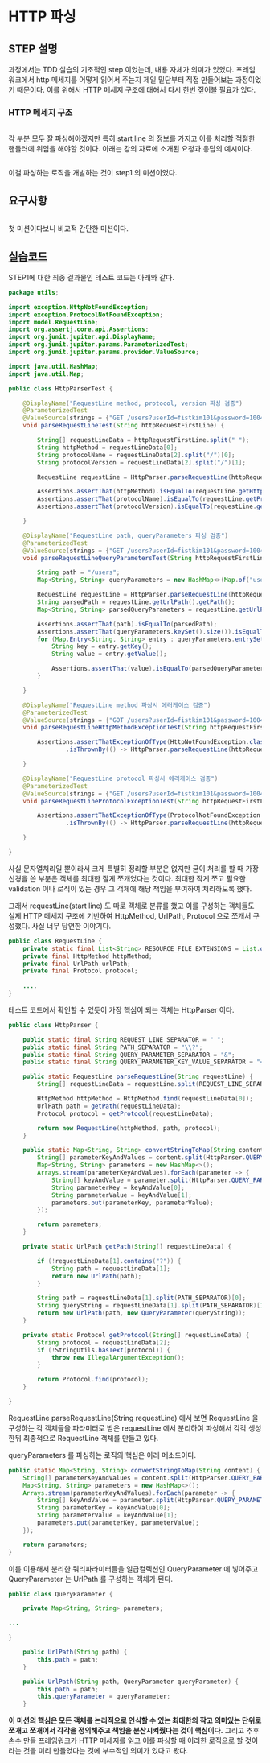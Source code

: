 # HTTP 파싱

## STEP 설명

과정에서는 TDD 실습의 기초적인 step 이었는데, 내용 자체가 의미가 있었다. 프레임워크에서 http 메세지를 어떻게 읽어서 주는지 제일 밑단부터 직접 만들어보는 과정이었기 때문이다. 이를 위해서 HTTP 메세지 구조에 대해서 다시 한번 짚어볼 필요가 있다.

### HTTP 메세지 구조

<figure><img src="../../../.gitbook/assets/image (4).png" alt=""><figcaption></figcaption></figure>

각 부분 모두 잘 파싱해야겠지만 특히 start line 의 정보를 가지고 이를 처리할 적절한 핸들러에 위임을 해야할 것이다. 아래는 강의 자료에 소개된 요청과 응답의 예시이다.

<figure><img src="../../../.gitbook/assets/image.png" alt=""><figcaption></figcaption></figure>

이걸 파싱하는 로직을 개발하는 것이 step1 의 미션이었다.



## 요구사항

<figure><img src="../../../.gitbook/assets/image (5) (1).png" alt=""><figcaption></figcaption></figure>

첫 미션이다보니 비교적 간단한 미션이다.



## [실습코드](https://github.com/fistkim101/jwp-was)

STEP1에 대한 최종 결과물인 테스트 코드는 아래와 같다.

```java
package utils;

import exception.HttpNotFoundException;
import exception.ProtocolNotFoundException;
import model.RequestLine;
import org.assertj.core.api.Assertions;
import org.junit.jupiter.api.DisplayName;
import org.junit.jupiter.params.ParameterizedTest;
import org.junit.jupiter.params.provider.ValueSource;

import java.util.HashMap;
import java.util.Map;

public class HttpParserTest {

    @DisplayName("RequestLine method, protocol, version 파싱 검증")
    @ParameterizedTest
    @ValueSource(strings = {"GET /users?userId=fistkim101&password=1004 HTTP/1.1", "POST /users?userId=fistkim101&password=1004 HTTP/1.1"})
    void parseRequestLineTest(String httpRequestFirstLine) {

        String[] requestLineData = httpRequestFirstLine.split(" ");
        String httpMethod = requestLineData[0];
        String protocolName = requestLineData[2].split("/")[0];
        String protocolVersion = requestLineData[2].split("/")[1];

        RequestLine requestLine = HttpParser.parseRequestLine(httpRequestFirstLine);

        Assertions.assertThat(httpMethod).isEqualTo(requestLine.getHttpMethod().toString());
        Assertions.assertThat(protocolName).isEqualTo(requestLine.getProtocol().getName());
        Assertions.assertThat(protocolVersion).isEqualTo(requestLine.getProtocol().getVersion());

    }

    @DisplayName("RequestLine path, queryParameters 파싱 검증")
    @ParameterizedTest
    @ValueSource(strings = {"GET /users?userId=fistkim101&password=1004 HTTP/1.1"})
    void parseRequestLineQueryParametersTest(String httpRequestFirstLine) {

        String path = "/users";
        Map<String, String> queryParameters = new HashMap<>(Map.of("userId", "fistkim101", "password", "1004"));

        RequestLine requestLine = HttpParser.parseRequestLine(httpRequestFirstLine);
        String parsedPath = requestLine.getUrlPath().getPath();
        Map<String, String> parsedQueryParameters = requestLine.getUrlPath().getQueryParameter().getParameters();

        Assertions.assertThat(path).isEqualTo(parsedPath);
        Assertions.assertThat(queryParameters.keySet().size()).isEqualTo(parsedQueryParameters.keySet().size());
        for (Map.Entry<String, String> entry : queryParameters.entrySet()) {
            String key = entry.getKey();
            String value = entry.getValue();

            Assertions.assertThat(value).isEqualTo(parsedQueryParameters.get(key));
        }

    }

    @DisplayName("RequestLine method 파싱시 에러케이스 검증")
    @ParameterizedTest
    @ValueSource(strings = {"GOT /users?userId=fistkim101&password=1004 HTTP/1.1", "PST /users?name=jk&phoneNumber=01012345678 HTTP/1.1"})
    void parseRequestLineHttpMethodExceptionTest(String httpRequestFirstLine) {

        Assertions.assertThatExceptionOfType(HttpNotFoundException.class)
                .isThrownBy(() -> HttpParser.parseRequestLine(httpRequestFirstLine));

    }

    @DisplayName("RequestLine protocol 파싱시 에러케이스 검증")
    @ParameterizedTest
    @ValueSource(strings = {"GET /users?userId=fistkim101&password=1004 HTTTTP/1.1", "POST /users?name=jk&phoneNumber=01012345678 TP/1.1"})
    void parseRequestLineProtocolExceptionTest(String httpRequestFirstLine) {

        Assertions.assertThatExceptionOfType(ProtocolNotFoundException.class)
                .isThrownBy(() -> HttpParser.parseRequestLine(httpRequestFirstLine));

    }

}
```



사실 문자열처리일 뿐이라서 크게 특별히 정리할 부분은 없지만 굳이 처리를 할 때 가장 신경을 쓴 부분은 객체를 최대한 잘게 쪼개었다는 것이다. 최대한 작게 쪼고 필요한 validation 이나 로직이 있는 경우 그 객체에 해당 책임을 부여하여 처리하도록 했다.

그래서 requestLine(start line) 도 따로 객체로 분류를 했고 이를 구성하는 객체들도 실제 HTTP 메세지 구조에 기반하여 HttpMethod, UrlPath, Protocol 으로 쪼개서 구성했다. 사실 너무 당연한 이야기다.

```java
public class RequestLine {
    private static final List<String> RESOURCE_FILE_EXTENSIONS = List.of(".css", ".js", ".ico", "ttf", "woff", "png");
    private final HttpMethod httpMethod;
    private final UrlPath urlPath;
    private final Protocol protocol;
    
    ....
}
```



테스트 코드에서 확인할 수 있듯이 가장 핵심이 되는 객체는 HttpParser 이다.

```java
public class HttpParser {

    public static final String REQUEST_LINE_SEPARATOR = " ";
    public static final String PATH_SEPARATOR = "\\?";
    public static final String QUERY_PARAMETER_SEPARATOR = "&";
    public static final String QUERY_PARAMETER_KEY_VALUE_SEPARATOR = "=";

    public static RequestLine parseRequestLine(String requestLine) {
        String[] requestLineData = requestLine.split(REQUEST_LINE_SEPARATOR);

        HttpMethod httpMethod = HttpMethod.find(requestLineData[0]);
        UrlPath path = getPath(requestLineData);
        Protocol protocol = getProtocol(requestLineData);

        return new RequestLine(httpMethod, path, protocol);
    }

    public static Map<String, String> convertStringToMap(String content) {
        String[] parameterKeyAndValues = content.split(HttpParser.QUERY_PARAMETER_SEPARATOR);
        Map<String, String> parameters = new HashMap<>();
        Arrays.stream(parameterKeyAndValues).forEach(parameter -> {
            String[] keyAndValue = parameter.split(HttpParser.QUERY_PARAMETER_KEY_VALUE_SEPARATOR);
            String parameterKey = keyAndValue[0];
            String parameterValue = keyAndValue[1];
            parameters.put(parameterKey, parameterValue);
        });

        return parameters;
    }

    private static UrlPath getPath(String[] requestLineData) {

        if (!requestLineData[1].contains("?")) {
            String path = requestLineData[1];
            return new UrlPath(path);
        }

        String path = requestLineData[1].split(PATH_SEPARATOR)[0];
        String queryString = requestLineData[1].split(PATH_SEPARATOR)[1];
        return new UrlPath(path, new QueryParameter(queryString));
    }

    private static Protocol getProtocol(String[] requestLineData) {
        String protocol = requestLineData[2];
        if (!StringUtils.hasText(protocol)) {
            throw new IllegalArgumentException();
        }

        return Protocol.find(protocol);
    }

}

```

RequestLine parseRequestLine(String requestLine) 에서 보면 RequestLine 을 구성하는 각 객체들을 파라미터로 받은  requestLine 에서 분리하여 파싱해서 각각 생성한뒤 최종적으로 RequestLine 객체를 만들고 있다.

queryParameters 를 파싱하는 로직의 핵심은 아래 메소드이다.

```java
public static Map<String, String> convertStringToMap(String content) {
    String[] parameterKeyAndValues = content.split(HttpParser.QUERY_PARAMETER_SEPARATOR);
    Map<String, String> parameters = new HashMap<>();
    Arrays.stream(parameterKeyAndValues).forEach(parameter -> {
        String[] keyAndValue = parameter.split(HttpParser.QUERY_PARAMETER_KEY_VALUE_SEPARATOR);
        String parameterKey = keyAndValue[0];
        String parameterValue = keyAndValue[1];
        parameters.put(parameterKey, parameterValue);
    });

    return parameters;
}
```

이를 이용해서 분리한 쿼리파라미터들을 일급컬렉션인 QueryParameter 에 넣어주고 QueryParameter 는 UrlPath 를 구성하는 객체가 된다.

```java
public class QueryParameter {

    private Map<String, String> parameters;

...

}
```

```java
    public UrlPath(String path) {
        this.path = path;
    }

    public UrlPath(String path, QueryParameter queryParameter) {
        this.path = path;
        this.queryParameter = queryParameter;
    }

```

**이 미션의 핵심은 모든 객체를 논리적으로 인식할 수 있는 최대한의 작고 의미있는 단위로 쪼개고 쪼개어서 각각을 정의해주고 책임을 분산시켜줬다는 것이 핵심이다.** 그리고 추후 손수 만들 프레임워크가 HTTP 메세지를 읽고 이를 파싱할 때 이러한 로직으로 할 것이라는 것을 미리 만들었다는 것에 부수적인 의미가 있다고 봤다.
